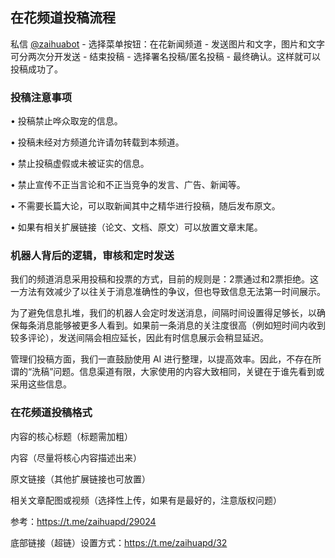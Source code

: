 ## 在花频道投稿流程

私信 [@zaihuabot](https://t.me/zaihuabot) - 选择菜单按钮：在花新闻频道 - 发送图片和文字，图片和文字可分两次分开发送 - 结束投稿 - 选择署名投稿/匿名投稿 - 最终确认。这样就可以投稿成功了。

### 投稿注意事项

• 投稿禁止哗众取宠的信息。

• 投稿未经对方频道允许请勿转载到本频道。

• 禁止投稿虚假或未被证实的信息。

• 禁止宣传不正当言论和不正当竞争的发言、广告、新闻等。

• 不需要长篇大论，可以取新闻其中之精华进行投稿，随后发布原文。

• 如果有相关扩展链接（论文、文档、原文）可以放置文章末尾。


### 机器人背后的逻辑，审核和定时发送

我们的频道消息采用投稿和投票的方式，目前的规则是：2票通过和2票拒绝。这一方法有效减少了以往关于消息准确性的争议，但也导致信息无法第一时间展示。

为了避免信息扎堆，我们的机器人会定时发送消息，间隔时间设置得足够长，以确保每条消息能够被更多人看到。如果前一条消息的关注度很高（例如短时间内收到较多评论），发送间隔会相应延长，因此有时信息展示会稍显延迟。

管理们投稿方面，我们一直鼓励使用 AI 进行整理，以提高效率。因此，不存在所谓的“洗稿”问题。信息渠道有限，大家使用的内容大致相同，关键在于谁先看到或采用这些信息。

### 在花频道投稿格式

内容的核心标题（标题需加粗）

内容（尽量将核心内容描述出来）

原文链接（其他扩展链接也可放置）

相关文章配图或视频（选择性上传，如果有是最好的，注意版权问题）

参考：https://t.me/zaihuapd/29024 

底部链接（超链）设置方式：https://t.me/zaihuapd/32